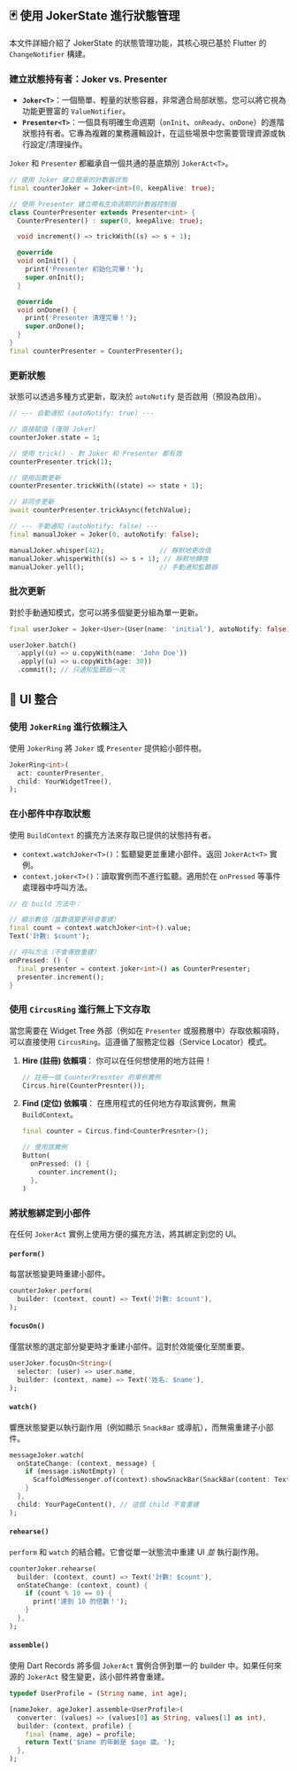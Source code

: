 ## 🃏 使用 JokerState 進行狀態管理

本文件詳細介紹了 JokerState 的狀態管理功能，其核心現已基於 Flutter 的 `ChangeNotifier` 構建。

### 建立狀態持有者：Joker vs. Presenter

- **`Joker<T>`**：一個簡單、輕量的狀態容器，非常適合局部狀態。您可以將它視為功能更豐富的 `ValueNotifier`。
- **`Presenter<T>`**：一個具有明確生命週期（`onInit`、`onReady`、`onDone`）的進階狀態持有者。它專為複雜的業務邏輯設計，在這些場景中您需要管理資源或執行設定/清理操作。

`Joker` 和 `Presenter` 都繼承自一個共通的基底類別 `JokerAct<T>`。

```dart
// 使用 Joker 建立簡單的計數器狀態
final counterJoker = Joker<int>(0, keepAlive: true);

// 使用 Presenter 建立帶有生命週期的計數器控制器
class CounterPresenter extends Presenter<int> {
  CounterPresenter() : super(0, keepAlive: true);

  void increment() => trickWith((s) => s + 1);

  @override
  void onInit() {
    print('Presenter 初始化完畢！');
    super.onInit();
  }

  @override
  void onDone() {
    print('Presenter 清理完畢！');
    super.onDone();
  }
}
final counterPresenter = CounterPresenter();
```

### 更新狀態

狀態可以透過多種方式更新，取決於 `autoNotify` 是否啟用（預設為啟用）。

```dart
// --- 自動通知 (autoNotify: true) ---

// 直接賦值 (僅限 Joker)
counterJoker.state = 1;

// 使用 trick() - 對 Joker 和 Presenter 都有效
counterPresenter.trick(1);

// 使用函數更新
counterPresenter.trickWith((state) => state + 1);

// 非同步更新
await counterPresenter.trickAsync(fetchValue);

// --- 手動通知 (autoNotify: false) ---
final manualJoker = Joker(0, autoNotify: false);

manualJoker.whisper(42);              // 靜默地更改值
manualJoker.whisperWith((s) => s + 1); // 靜默地轉換
manualJoker.yell();                   // 手動通知監聽器
```

### 批次更新

對於手動通知模式，您可以將多個變更分組為單一更新。

```dart
final userJoker = Joker<User>(User(name: 'initial'), autoNotify: false);

userJoker.batch()
  .apply((u) => u.copyWith(name: 'John Doe'))
  .apply((u) => u.copyWith(age: 30))
  .commit(); // 只通知監聽器一次
```

## 🌉 UI 整合

### 使用 `JokerRing` 進行依賴注入

使用 `JokerRing` 將 `Joker` 或 `Presenter` 提供給小部件樹。

```dart
JokerRing<int>(
  act: counterPresenter,
  child: YourWidgetTree(),
);
```

### 在小部件中存取狀態

使用 `BuildContext` 的擴充方法來存取已提供的狀態持有者。

- `context.watchJoker<T>()`：監聽變更並重建小部件。返回 `JokerAct<T>` 實例。
- `context.joker<T>()`：讀取實例而不進行監聽。適用於在 `onPressed` 等事件處理器中呼叫方法。

```dart
// 在 build 方法中：

// 顯示數值（當數值變更時會重建）
final count = context.watchJoker<int>().value;
Text('計數: $count');

// 呼叫方法（不會導致重建）
onPressed: () {
  final presenter = context.joker<int>() as CounterPresenter;
  presenter.increment();
}
```

### 使用 `CircusRing` 進行無上下文存取

當您需要在 Widget Tree 外部（例如在 `Presenter` 或服務層中）存取依賴項時，可以直接使用 `CircusRing`。這遵循了服務定位器（Service Locator）模式。

1.  **Hire (註冊) 依賴項**：
    你可以在任何想使用的地方註冊！

    ```dart
    // 註冊一個 CounterPresnter 的單例實例
    Circus.hire(CounterPresnter());
    ```

2.  **Find (定位) 依賴項**：
    在應用程式的任何地方存取該實例，無需 `BuildContext`。

    ```dart
    final counter = Circus.find<CounterPresnter>();

    // 使用該實例
    Button(
      onPressed: () {
        counter.increment();
      },
    )
    ```

### 將狀態綁定到小部件

在任何 `JokerAct` 實例上使用方便的擴充方法，將其綁定到您的 UI。

#### `perform()`
每當狀態變更時重建小部件。

```dart
counterJoker.perform(
  builder: (context, count) => Text('計數: $count'),
);
```

#### `focusOn()`
僅當狀態的選定部分變更時才重建小部件。這對於效能優化至關重要。

```dart
userJoker.focusOn<String>(
  selector: (user) => user.name,
  builder: (context, name) => Text('姓名: $name'),
);
```

#### `watch()`
響應狀態變更以執行副作用（例如顯示 `SnackBar` 或導航），而無需重建子小部件。

```dart
messageJoker.watch(
  onStateChange: (context, message) {
    if (message.isNotEmpty) {
      ScaffoldMessenger.of(context).showSnackBar(SnackBar(content: Text(message)));
    }
  },
  child: YourPageContent(), // 這個 child 不會重建
);
```

#### `rehearse()`
`perform` 和 `watch` 的結合體。它會從單一狀態流中重建 UI *並* 執行副作用。

```dart
counterJoker.rehearse(
  builder: (context, count) => Text('計數: $count'),
  onStateChange: (context, count) {
    if (count % 10 == 0) {
      print('達到 10 的倍數！');
    }
  },
);
```

#### `assemble()`
使用 Dart Records 將多個 `JokerAct` 實例合併到單一的 builder 中。如果任何來源的 `JokerAct` 發生變更，該小部件將會重建。

```dart
typedef UserProfile = (String name, int age);

[nameJoker, ageJoker].assemble<UserProfile>(
  converter: (values) => (values[0] as String, values[1] as int),
  builder: (context, profile) {
    final (name, age) = profile;
    return Text('$name 的年齡是 $age 歲。');
  },
);
```
